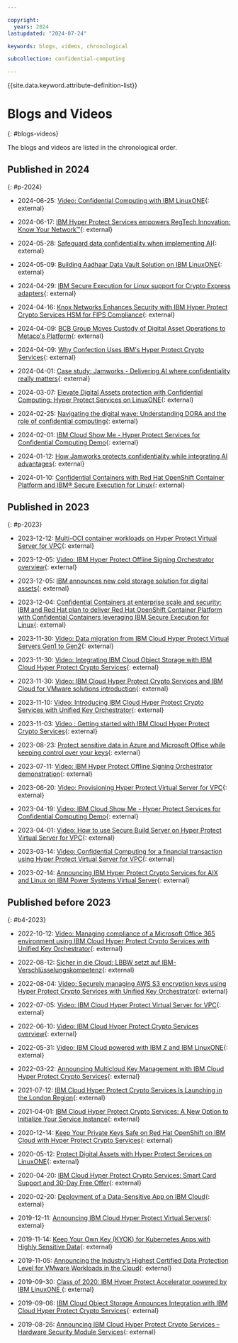 ```yaml
---

copyright:
  years: 2024
lastupdated: "2024-07-24"

keywords: blogs, videos, chronological

subcollection: confidential-computing

---
```


{{site.data.keyword.attribute-definition-list}}

# Blogs and Videos
{: #blogs-videos}

The blogs and videos are listed in the chronological order.


## Published in 2024
{: #p-2024}

* 2024-06-25: [Video: Confidential Computing with IBM LinuxONE](https://mediacenter.ibm.com/media/Confidential%20Computing%20with%20IBM%20LinuxONE/1_atzkvjiq){: external}

* 2024-06-17: [IBM Hyper Protect Services empowers RegTech Innovation: Know Your Network™](https://schwarzthal.tech/en/research/ibm-hyper-protect-services-empowers-regTech-innovation){: external}

* 2024-05-28: [Safeguard data confidentiality when implementing AI](https://developer.ibm.com/articles/awb-safeguard-data-confidentiality-when-implementing-ai/){: external}

* 2024-05-09: [Building Aadhaar Data Vault Solution on IBM LinuxONE](https://community.ibm.com/community/user/ibmz-and-linuxone/blogs/sandeep-batta/2024/05/09/aadhaar-data-vault-on-linuxone){: external}

* 2024-04-29: [IBM Secure Execution for Linux support for Crypto Express adapters](https://community.ibm.com/community/user/ibmz-and-linuxone/blogs/nicolas-mding/2024/04/29/ibm-secure-execution-for-linux-crypto-support?communityKey=e7b7d299-8509-4572-8cf1-c1112684644f){: external}

* 2024-04-16: [Knox Networks Enhances Security with IBM Hyper Protect Crypto Services HSM for FIPS Compliance](https://medium.com/@knoxnetworks/knox-networks-enhances-security-with-ibm-hyper-protect-crypto-services-hsm-for-fips-compliance-c6847e7f78b4){: external}

* 2024-04-09: [BCB Group Moves Custody of Digital Asset Operations to Metaco's Platform](https://www.coindesk.com/business/2024/04/09/bcb-group-moves-custody-of-digital-asset-operations-to-metacos-platform/){: external}

* 2024-04-09: [Why Confection Uses IBM's Hyper Protect Crypto Services](https://community.ibm.com/community/user/ibmz-and-linuxone/blogs/quimby-melton/2024/04/08/why-confection-uses-ibm-hyper-protect-crypto?communityKey=378eb0a9-b968-4c46-ad72-2e1670c4ee92){: external}

* 2024-04-01: [Case study: Jamworks - Delivering AI where confidentiality really matters](https://www.ibm.com/case-studies/jamworks){: external}

* 2024-03-07: [Elevate Digital Assets protection with Confidential Computing: Hyper Protect Services on LinuxONE](https://community.ibm.com/community/user/ibmz-and-linuxone/blogs/henry-welborn1/2024/03/06/digital-assets-protection-confidential-computing){: external}

* 2024-02-25: [Navigating the digital wave: Understanding DORA and the role of confidential computing](https://www.ibm.com/blog/navigating-the-digital-wave-understanding-dora-and-the-role-of-confidential-computing/){: external}

* 2024-02-01: [IBM Cloud Show Me - Hyper Protect Services for Confidential Computing Demo](https://mediacenter.ibm.com/media/1_f7e970ig){: external}

* 2024-01-12: [How Jamworks protects confidentiality while integrating AI advantages](https://www.ibm.com/blog/how-jamworks-protects-confidentiality-while-integrating-ai-advantages/){: external}

* 2024-01-10: [Confidential Containers with Red Hat OpenShift Container Platform and IBM® Secure Execution for Linux](https://www.ibm.com/blog/confidential-containers-with-red-hat-openshift-container-platform-and-ibm-secure-execution-for-linux/){: external}


## Published in 2023
{: #p-2023}

* 2023-12-12: [Multi-OCI container workloads on Hyper Protect Virtual Server for VPC](https://community.ibm.com/community/user/ibmz-and-linuxone/blogs/abhiram-kulkarni/2023/12/12/multi-oci-container-workloads-on-hyper-protect-vir?communityKey=378eb0a9-b968-4c46-ad72-2e1670c4ee92){: external}

* 2023-12-05: [Video: IBM Hyper Protect Offline Signing Orchestrator overview](https://mediacenter.ibm.com/media/IBM+Hyper+Protect+Offline+Signing+Orchestrator+overview/1_mat0nnyc/276294303){: external}

* 2023-12-05: [IBM announces new cold storage solution for digital assets](https://community.ibm.com/community/user/ibmz-and-linuxone/blogs/abhiram-kulkarni/2023/12/12/multi-oci-container-workloads-on-hyper-protect-vir){: external}

* 2023-12-04: [Confidential Containers at enterprise scale and security: IBM and Red Hat plan to deliver Red Hat OpenShift Container Platform with Confidential Containers leveraging IBM Secure Execution for Linux](https://community.ibm.com/community/user/ibmz-and-linuxone/blogs/louisa-muschal/2023/12/04/confidential-containers-at-enterprise-scale-and-se){: external}

* 2023-11-30: [Video: Data migration from IBM Cloud Hyper Protect Virtual Servers Gen1 to Gen2](https://mediacenter.ibm.com/media/Data+migration+from+IBM+Cloud+Hyper+Protect+Virtual+Servers+Gen1+to+Gen2/1_ca9kepns/276294303){: external}

* 2023-11-30: [Video: Integrating IBM Cloud Object Storage with IBM Cloud Hyper Protect Crypto Services](https://mediacenter.ibm.com/media/Integrating+IBM+Cloud+Object+Storage+with+IBM+Cloud+Hyper+Protect+Crypto+Services/1_jk65kz0z/276294303){: external}

* 2023-11-30: [Video: IBM Cloud Hyper Protect Crypto Services and IBM Cloud for VMware solutions introduction](https://mediacenter.ibm.com/media/IBM+Cloud+Hyper+Protect+Crypto+Services+and+IBM+Cloud+for+VMware+solutions+introduction/1_3ik1722s/276294303){: external}

* 2023-11-10: [Video: Introducing IBM Cloud Hyper Protect Crypto Services with Unified Key Orchestrator](https://mediacenter.ibm.com/media/Introducing+IBM+Cloud+Hyper+Protect+Crypto+Services+with+Unified+Key+Orchestrator/1_2q05kgh2/276294303){: external}

* 2023-11-03: [Video : Getting started with IBM Cloud Hyper Protect Crypto Services](https://mediacenter.ibm.com/media/Getting+started+with+IBM+Cloud+Hyper+Protect+Crypto+Services/1_47xngxvg/276294303){: external}

* 2023-08-23: [Protect sensitive data in Azure and Microsoft Office while keeping control over your keys](https://www.ibm.com/blog/protect-sensitive-data-in-azure-and-microsoft-office-while-keeping-control-over-your-keys/){: external}

* 2023-07-11: [Video: IBM Hyper Protect Offline Signing Orchestrator demonstration](https://mediacenter.ibm.com/media/IBM+Hyper+Protect+Offline+Signing+Orchestrator+demonstration/1_h07r665u/276294303){: external}

* 2023-06-20: [Video: Provisioning Hyper Protect Virtual Server for VPC](https://mediacenter.ibm.com/media/Provisioning+Hyper+Protect+Virtual+Server+for+VPC/1_kzq5vmn0/276294303){: external}

* 2023-04-19: [Video: IBM Cloud Show Me - Hyper Protect Services for Confidential Computing Demo](https://mediacenter.ibm.com/media/IBM+Cloud+Show+Me-+Hyper+Protect+Services+for+Confidential+Computing+Demo/1_f7e970ig/276294303){: external}

* 2023-04-01: [Video: How to use Secure Build Server on Hyper Protect Virtual Server for VPC](https://mediacenter.ibm.com/media/How+to+use+Secure+Build+Server+on+Hyper+Protect+Virtual+Server+for+VPC/1_hdnqxxcv/276294303){: external}

* 2023-03-14: [Video: Confidential Computing for a financial transaction using Hyper Protect Virtual Server for VPC](https://mediacenter.ibm.com/media/Confidential+Computing+for+a+financial+transaction+using+Hyper+Protect+Virtual+Server+for+VPC/1_vv3j2oo6/276294303){: external}

* 2023-02-14: [Announcing IBM Hyper Protect Crypto Services for AIX and Linux on IBM Power Systems Virtual Server](https://www.ibm.com/blog/announcement/announcing-ibm-hyper-protect-crypto-services-for-aix-and-linux-on-ibm-power-systems-virtual-server/){: external}


## Published before 2023
{: #b4-2023}

* 2022-10-12: [Video: Managing compliance of a Microsoft Office 365 environment using IBM Cloud Hyper Protect Crypto Services with Unified Key Orchestrator](https://mediacenter.ibm.com/media/Managing+compliance+of+a+Microsoft+Office+365+environment+using+IBM+Cloud+Hyper+Protect+Crypto+Services+with+Unified+Key+Orchestrator/1_1pzzhrb8/276294303){: external}

* 2022-08-12: [Sicher in die Cloud: LBBW setzt auf IBM-Verschlüsselungskompetenz](https://de.newsroom.ibm.com/2022-08-12-Sicher-in-die-Cloud-LBBW-setzt-auf-IBM-Verschlusselungskompetenz){: external}

* 2022-08-04: [Video: Securely managing AWS S3 encryption keys using Hyper Protect Crypto Services with Unified Key Orchestrator](https://mediacenter.ibm.com/media/Securely+managing+AWS+S3+encryption+keys+using+Hyper+Protect+Crypto+Services+with+Unified+Key+Orchestrator/1_1a6c6vub/276294303){: external}

* 2022-07-05: [Video: IBM Cloud Hyper Protect Virtual Server for VPC](https://mediacenter.ibm.com/media/IBM+Cloud+Hyper+Protect+Virtual+Server+for+VPC/1_mj9ksaob/276294303){: external}

* 2022-06-10: [Video: IBM Cloud Hyper Protect Crypto Services overview](https://mediacenter.ibm.com/channel/Hyper+Protect+Services/276294303#:~:text=minutes%2056%20seconds-,IBM%20Cloud%20Hyper%20Protect%20Crypto%20Services%20overview,-From%C2%A0%20June){: external}

* 2022-05-31: [Video: IBM Cloud powered with IBM Z and IBM LinuxONE](https://mediacenter.ibm.com/media/IBM+Cloud+powered+with+IBM+Z+and+IBM+LinuxONE/1_ke0sq1pw/276294303){: external}

* 2022-03-22: [Announcing Multicloud Key Management with IBM Cloud Hyper Protect Crypto Services](https://www.ibm.com/blog/announcement/announcing-multicloud-key-management-with-ibm-cloud-hyper-protect-crypto-services/){: external}

* 2021-07-12: [IBM Cloud Hyper Protect Crypto Services Is Launching in the London Region](https://www.ibm.com/blog/announcement/ibm-cloud-hyper-protect-crypto-services-is-launching-in-the-london-region/){: external}

* 2021-04-01: [IBM Cloud Hyper Protect Crypto Services: A New Option to Initialize Your Service Instance](https://www.ibm.com/cloud/blog/announcements/ibm-cloud-hyper-protect-crypto-services-a-new-option-to-initialize-your-service-instance){: external}

* 2020-12-14: [Keep Your Private Keys Safe on Red Hat OpenShift on IBM Cloud with Hyper Protect Crypto Services](https://www.ibm.com/blog/announcement/keep-your-private-keys-safe-on-red-hat-openshift-on-ibm-cloud-with-hyper-protect-crypto-services/){: external}

* 2020-05-12: [Protect Digital Assets with Hyper Protect Services on LinuxONE](https://community.ibm.com/community/user/ibmz-and-linuxone/blogs/bob-blessing-hartley1/2020/05/12/protect-digital-assets-with-hyper-protect-services?CommunityKey=c1293167-6d93-448e-8854-3068846d3dfe&Tab=){: external}


* 2020-04-20: [IBM Cloud Hyper Protect Crypto Services: Smart Card Support and 30-Day Free Offer](https://www.ibm.com/blog/announcement/ibm-cloud-hyper-protect-crypto-services-smart-card-support-and-30-day-free-offer/?mhsrc=ibmsearch_a&mhq=Hyper%20protect%20crypto%20services){: external}

* 2020-02-20: [Deployment of a Data-Sensitive App on IBM Cloud](https://www.ibm.com/blog/deployment-of-a-data-sensitive-app-on-ibm-cloud/){: external}

* 2019-12-11: [Announcing IBM Cloud Hyper Protect Virtual Servers](https://www.ibm.com/blog/announcement/announcing-ibm-cloud-hyper-protect-virtual-servers/){: external}

* 2019-11-14: [Keep Your Own Key (KYOK) for Kubernetes Apps with Highly Sensitive Data](https://www.ibm.com/cloud/blog/announcements/keep-your-own-key-for-kubernetes-apps-with-highly-sensitive-data){: external}

* 2019-11-05: [Announcing the Industry’s Highest Certified Data Protection Level for VMware Workloads in the Cloud](https://www.ibm.com/cloud/blog/announcements/highest-certified-data-protection-level-for-vmware-workloads-in-the-cloud){: external}

* 2019-09-30: [Class of 2020: IBM Hyper Protect Accelerator powered by IBM LinuxONE ](https://community.ibm.com/community/user/ibmz-and-linuxone/blogs/melissa-sassi1/2019/09/30/class-of-2020-ibm-hyper-protect-accelerator-powere){: external}

* 2019-09-06: [IBM Cloud Object Storage Announces Integration with IBM Cloud Hyper Protect Crypto Services](https://www.ibm.com/blog/announcement/ibm-cloud-object-storage-announces-integration-with-ibm-cloud-hyper-protect-crypto-services/){: external}

* 2019-08-26: [Announcing IBM Cloud Hyper Protect Crypto Services – Hardware Security Module Services](https://www.ibm.com/blog/announcement/announcing-ibm-cloud-hyper-protect-crypto-services-hardware-security-module-services/){: external}